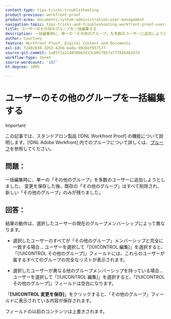 ```yaml
---
content-type: tips-tricks-troubleshooting
product-previous: workfront-proof
product-area: documents;system-administration;user-management
navigation-topic: tips-tricks-and-troubleshooting-workfront-proof-users-and-contacts
title: ユーザーのその他のグループを一括編集する
description: 一括編集時に、単一の「その他のグループ」を多数のユーザーに追加しようとしました。 変更を保存した後、既存の「その他のグループ」はすべて削除され、新しい「その他のグループ」のみが残りました。
author: Courtney
feature: Workfront Proof, Digital Content and Documents
exl-id: f2402830-3263-4204-ba8a-9028ef937577
source-git-commit: 1a85f2a214036b62d13cb01f0b7a77392648a5fd
workflow-type: tm+mt
source-wordcount: '187'
ht-degree: 100%

---
```


# ユーザーのその他のグループを一括編集する

>[!IMPORTANT]
>
>この記事では、スタンドアロン製品 [!DNL Workfront Proof] の機能について説明します。[!DNL Adobe Workfront] 内でのプルーフについて詳しくは、[プルーフ](../../../review-and-approve-work/proofing/proofing.md)を参照してください。

## 問題：

一括編集時に、単一の「その他のグループ」を多数のユーザーに追加しようとしました。
 変更を保存した後、既存の「その他のグループ」はすべて削除され、新しい「その他のグループ」のみが残りました。

## 回答：

結果の動作は、選択したユーザーの現在のグループメンバーシップによって異なります。

* 選択したユーザーのすべてが「その他のグループ」メンバーシップと完全に一致する場合…
ユーザーを選択して「[!UICONTROL 編集]」を選択すると、「[!UICONTROL その他のグループ]」フィールドには、これらのユーザーが属するすべてのグループの完全なリストが表示されます。


* 選択したユーザーが異なる他のグループメンバーシップを持っている場合…
ユーザーを選択して「[!UICONTROL 編集]」を選択すると、「[!UICONTROL その他のグループ]」フィールドは空白になります。

「**[!UICONTROL 変更を保存]**」をクリックすると、「その他のグループ」フィールドに表示されている内容が保存されます。

フィールドの以前のコンテンツは上書きされます。
